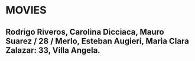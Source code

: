 # MOVIES
## Rodrigo Riveros, Carolina Dicciaca, Mauro Suarez / 28 / Merlo, Esteban Augieri, Maria Clara Zalazar: 33, Villa Angela.